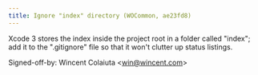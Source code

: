```yaml
---
title: Ignore "index" directory (WOCommon, ae23fd8)
---
```


Xcode 3 stores the index inside the project root in a folder called "index"; add it to the ".gitignore" file so that it won't clutter up status listings.

Signed-off-by: Wincent Colaiuta &lt;win@wincent.com&gt;
